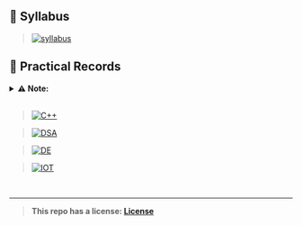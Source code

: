 ## 📝 **Syllabus**
> [![syllabus](https://img.shields.io/badge/syllabus_pdf-%23000000.svg?style=for-the-badge&logo=cplusplus&logoColor=FF7139)](https://drive.google.com/file/d/1TkXEC0OsTR6gEvqS6mmKeS_UQyfeb1nP/view?usp=sharing)

## 📄 **Practical Records**
<details>
    <summary><b>⚠️ Note:</b></summary>

*Before writing any program, please compile and run the code yourself. If any errors occur, feel free to report them in the issues section*

*Comments are only written to understand a part of a program. In that case, if you do not understand a part of the program - youcan write comments only for that specific part*

</details><br>

> [![C++](https://img.shields.io/badge/C++_PROGRAMMING-%23000000.svg?style=for-the-badge&logo=cplusplus&logoColor=FF7139)](record/cpp/README.md)

> [![DSA](https://img.shields.io/badge/DATA_STRUCTURE_&_ALGORITHM-%23000000.svg?style=for-the-badge&logo=DataStax&logoColor=FF7139)](record/dsa/README.md)

> [![DE](https://img.shields.io/badge/DE_&_CO-%23000000.svg?style=for-the-badge&logo=CircuitVerse&logoColor=FF7139)](record/de/README.md)

> [![IOT](https://img.shields.io/badge/IOT-%23000000.svg?style=for-the-badge&logo=CircuitVerse&logoColor=FF7139)](record/iot/README.md)

<br>

---

> **This repo has a license: [License](LICENSE)**

